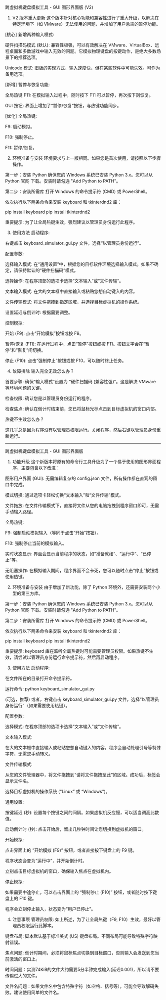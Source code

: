 跨虚拟机键盘模拟工具 - GUI 图形界面版 (V2)
1. V2 版本重大更新
这个版本针对核心功能和兼容性进行了重大升级，以解决在特定环境下（如 VMware）无法使用的问题，并增加了用户急需的暂停功能。

[核心] 新增两种输入模式:

硬件扫描码模式 (默认): 兼容性极强，可以有效解决在 VMware、VirtualBox、远程桌面和多数游戏中输入无效的问题。它模拟物理键盘的按键动作，是绝大多数场景下的推荐选项。

Unicode 模式: 旧版的实现方式，输入速度快，但在某些软件中可能失效。可作为备用选项。

[新增] 暂停与恢复功能:

全局热键 F11: 在模拟输入过程中，随时按下 F11 可以暂停，再次按下则恢复。

GUI 按钮: 界面上增加了“暂停/恢复”按钮，与热键功能同步。

[优化] 全局热键:

F9: 启动模拟。

F10: 强制停止。

F11: 暂停/恢复。

2. 环境准备与安装
环境要求与上一版相同。如果您是首次使用，请按照以下步骤操作。

第一步：安装 Python
确保您的 Windows 系统已安装 Python 3.x。您可以从 Python 官网 下载。安装时请勾选 "Add Python to PATH"。

第二步：安装所需库
打开 Windows 的命令提示符 (CMD) 或 PowerShell。

依次执行以下两条命令来安装 keyboard 和 tkinterdnd2 库：

pip install keyboard
pip install tkinterdnd2

重要提示: 为了让全局热键生效，强烈建议以管理员身份运行此程序。

3. 使用方法
启动程序:

右键点击 keyboard_simulator_gui.py 文件，选择“以管理员身份运行”。

配置参数:

选择输入模式: 在“通用设置”中，根据您的目标软件环境选择输入模式。如果不确定，请保持默认的“硬件扫描码”模式。

选择操作: 在程序顶部的选项卡选择“文本输入”或“文件传输”。

文本输入模式: 在大的文本框中直接输入或粘贴您想自动键入的内容。

文件传输模式: 将文件拖拽到指定区域，并选择目标虚拟机的操作系统。

设置延迟与倒计时: 根据需要调整。

控制模拟:

开始 (F9): 点击“开始模拟”按钮或按 F9。

暂停/恢复 (F11): 在运行过程中，点击“暂停”按钮或按 F11。按钮文字会在“暂停”和“恢复”间切换。

停止 (F10): 点击“强制停止”按钮或按 F10，可以随时终止任务。

4. 故障排除
输入完全无效怎么办？

首要步骤: 确保“输入模式”设置为 “硬件扫描码 (兼容性强)”。这是解决 VMware 等环境问题的关键。

检查权限: 确认您是以管理员身份运行的程序。

检查焦点: 确认在倒计时结束前，您已将鼠标光标点击到目标虚拟机的窗口内部。

热键不生效怎么办？

这几乎总是因为程序没有以管理员权限运行。关闭程序，然后右键以管理员身份重新运行。

---

跨虚拟机键盘模拟工具 - GUI 图形界面版
1. 功能升级
这个新版本将原有的命令行工具升级为了一个易于使用的图形界面程序，主要包含以下改进：

图形用户界面 (GUI): 无需编辑复杂的 config.json 文件，所有操作都在直观的窗口中完成。

模式切换: 通过选项卡轻松切换“文本输入”和“文件传输”模式。

文件拖放: 在文件传输模式下，直接将文件从您的电脑拖拽到程序窗口即可，无需手动输入路径。

全局热键:

F9: 强制启动模拟输入（等同于点击“开始”按钮）。

F10: 强制停止当前的模拟输入。

实时状态显示: 界面会显示当前程序的状态，如“准备就绪”、“运行中”、“已停止”等。

无阻塞操作: 在模拟输入期间，程序界面不会卡死，您可以随时点击“停止”按钮或使用热键。

2. 环境准备与安装
由于增加了新功能，除了 Python 环境外，还需要安装两个小型的第三方库。

第一步：安装 Python
确保您的 Windows 系统已安装 Python 3.x。您可以从 Python 官网 下载。安装时请勾选 "Add Python to PATH"。

第二步：安装所需库
打开 Windows 的命令提示符 (CMD) 或 PowerShell。

依次执行以下两条命令来安装 keyboard 和 tkinterdnd2 库：

pip install keyboard
pip install tkinterdnd2

重要提示: keyboard 库在监听全局热键时可能需要管理员权限。如果热键不生效，请尝试以管理员身份运行命令提示符，然后再启动程序。

3. 使用方法
启动程序:

在文件所在的目录打开命令提示符。

运行命令: python keyboard_simulator_gui.py

(可选，推荐) 或者，右键点击 keyboard_simulator_gui.py 文件，选择“以管理员身份运行”（如果需要使用热键）。

配置参数:

选择模式: 在程序顶部的选项卡选择“文本输入”或“文件传输”。

文本输入模式:

在大的文本框中直接输入或粘贴您想自动键入的内容。程序会自动处理引号等特殊字符，无需您手动转义。

文件传输模式:

从您的文件管理器中，将文件拖拽到“请将文件拖拽至此”的区域。成功后，标签会显示文件名。

选择目标虚拟机的操作系统 (“Linux” 或 “Windows”)。

通用设置:

按键延迟 (秒): 设置每个按键之间的间隔。如果虚拟机反应慢，可以适当调高此数值。

启动倒计时 (秒): 点击开始后，留出几秒钟时间让您切换到虚拟机的窗口。

开始模拟:

点击界面上的 “开始模拟 (F9)” 按钮，或者直接按下键盘上的 F9 键。

程序状态会变为“运行中”，并开始倒计时。

立刻点击目标虚拟机的窗口，确保输入焦点在虚拟机内。

停止模拟:

如果需要中途停止，可以点击界面上的 “强制停止 (F10)” 按钮，或者随时按下键盘上的 F10 键。

程序会立刻停止输入，状态变为“用户已停止”。

4. 注意事项
管理员权限: 如上所述，为了让全局热键（F9, F10）生效，最好以管理员权限运行此脚本。

键盘布局: 脚本默认基于标准美式 (US) 键盘布局。不同布局可能导致特殊字符映射错误。

焦点问题: 倒计时期间，必须将鼠标焦点切换到目标窗口，否则输入会发送到您当前激活的窗口上。

时间问题：实测74KiB的文件大约需要5分半钟完成输入(延迟0.001)，所以请不要传输过大的文件。

文件名问题：如果文件名中包含特殊字符（如空格、括号等），可能会导致解码失败。建议使用简单的文件名。